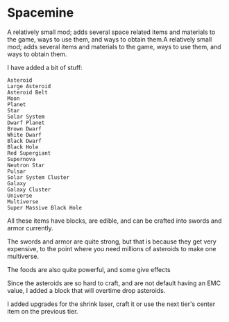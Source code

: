 # Spacemine
A relatively small mod; adds several space related items and materials to the game, ways to use them, and ways to obtain them.A relatively small mod; adds several items and materials to the game, ways to use them, and ways to obtain them.

I have added a bit of stuff:

    Asteroid
    Large Asteroid
    Asteroid Belt
    Moon
    Planet
    Star
    Solar System
    Dwarf Planet
    Brown Dwarf
    White Dwarf
    Black Dwarf
    Black Hole
    Red Supergiant
    Supernova
    Neutron Star
    Pulsar
    Solar System Cluster
    Galaxy
    Galaxy Cluster
    Universe
    Multiverse
    Super Massive Black Hole

 

All these items have blocks, are edible, and can be crafted into swords and armor currently.

The swords and armor are quite strong, but that is because they get very expensive, to the point where you need millions of asteroids to make one multiverse.

 

The foods are also quite powerful, and some give effects

 

Since the asteroids are so hard to craft, and are not default having an EMC value, I added a block that will overtime drop asteroids.

 

I added upgrades for the shrink laser, craft it or use the next tier's center item on the previous tier.
